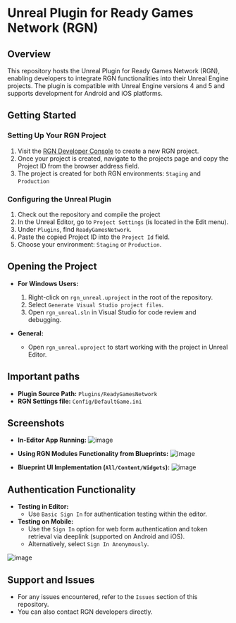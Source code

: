 # Unreal Plugin for Ready Games Network (RGN)

## Overview
This repository hosts the Unreal Plugin for Ready Games Network (RGN), enabling developers to integrate RGN functionalities into their Unreal Engine projects. The plugin is compatible with Unreal Engine versions 4 and 5 and supports development for Android and iOS platforms.

## Getting Started
### Setting Up Your RGN Project
1. Visit the [RGN Developer Console](https://dev.ready.gg/) to create a new RGN project. 
2. Once your project is created, navigate to the projects page and copy the Project ID from the browser address field.
3. The project is created for both RGN environments: `Staging` and `Production`

### Configuring the Unreal Plugin
1. Check out the repository and compile the project
2. In the Unreal Editor, go to `Project Settings` (is located in the Edit menu).
3. Under `Plugins`, find `ReadyGamesNetwork`.
4. Paste the copied Project ID into the `Project Id` field.
5. Choose your environment: `Staging` or `Production`.

## Opening the Project
- **For Windows Users:**
  1. Right-click on `rgn_unreal.uproject` in the root of the repository.
  2. Select `Generate Visual Studio project files`.
  3. Open `rgn_unreal.sln` in Visual Studio for code review and debugging.

- **General:**
  - Open `rgn_unreal.uproject` to start working with the project in Unreal Editor.

## Important paths
- **Plugin Source Path:** `Plugins/ReadyGamesNetwork`
- **RGN Settings file:** `Config/DefaultGame.ini`

## Screenshots
- **In-Editor App Running:**
  ![image](https://github.com/readyio/rgn_unreal/assets/109844845/a2056ef6-bca6-46b2-9f3d-cfbe3082ab29)

- **Using RGN Modules Functionality from Blueprints:**
  ![image](https://github.com/readyio/rgn_unreal/assets/109844845/3fc7aa8f-fac3-4d49-8ec5-edb2cc7b8f5b)

- **Blueprint UI Implementation (`All/Content/Widgets`):**
  ![image](https://github.com/readyio/rgn_unreal/assets/109844845/7e3330ed-49d5-4597-964a-55da20a37e0b)


## Authentication Functionality
- **Testing in Editor:**
  - Use `Basic Sign In` for authentication testing within the editor.
- **Testing on Mobile:**
  - Use the `Sign In` option for web form authentication and token retrieval via deeplink (supported on Android and iOS).
  - Alternatively, select `Sign In Anonymously`.

![image](https://github.com/readyio/rgn_unreal/assets/109844845/0f21bd8c-eb7e-4a59-8a2c-bd77bc4cf367)


## Support and Issues
- For any issues encountered, refer to the `Issues` section of this repository.
- You can also contact RGN developers directly.
